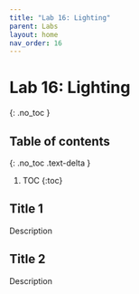 ```yaml
---
title: "Lab 16: Lighting"
parent: Labs
layout: home
nav_order: 16
---
```


# Lab 16: Lighting
{: .no_toc }

## Table of contents
{: .no_toc .text-delta }

1. TOC
{:toc}

## Title 1
Description

## Title 2
Description